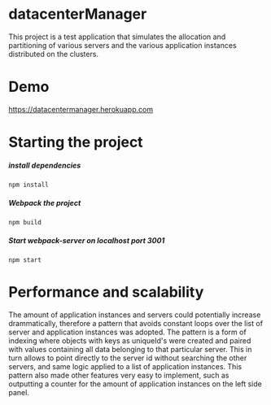 # datacenterManager

This project is a test application that simulates the allocation and partitioning of various servers and the various application instances distributed on the clusters.

# Demo
https://datacentermanager.herokuapp.com

# Starting the project


##### install dependencies
`npm install`

##### Webpack the project
`npm build`

##### Start webpack-server on localhost port 3001
`npm start`

# Performance and scalability

The amount of application instances and servers could potentially increase drammatically, therefore a pattern that avoids constant loops over the list of server and application instances was adopted. The pattern is a form of indexing where objects with keys as uniqueId's were created and paired with values containing all data belonging to that particular server. This in turn allows to point directly to the server id without searching the other servers, and same logic applied to a list of application instances. This pattern also made other features very easy to implement, such as outputting a counter for the amount of application instances on the left side panel.
